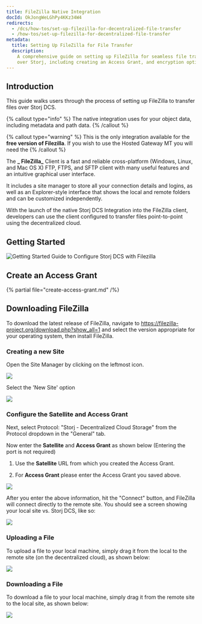```yaml
---
title: FileZilla Native Integration
docId: OkJongWeLGhPy4KKz34W4
redirects:
  - /dcs/how-tos/set-up-filezilla-for-decentralized-file-transfer
  - /how-tos/set-up-filezilla-for-decentralized-file-transfer
metadata:
  title: Setting Up FileZilla for File Transfer
  description:
    A comprehensive guide on setting up FileZilla for seamless file transfers
    over Storj, including creating an Access Grant, and encryption options.
---
```


## Introduction

This guide walks users through the process of setting up FileZilla to transfer files over Storj DCS.

{% callout type="info"  %}
The native integration uses [](docId:Pksf8d0TCLY2tBgXeT18d) for your object data, including metadata and path data.
{% /callout %}

{% callout type="warning"  %}
This is the only integration available for the **free version of Filezilla**. If you wish to use the Hosted Gateway MT you will need the [](docId:APk9353kCNcg5PKRPQ06u)
{% /callout %}

The **_ FileZilla_** Client is a fast and reliable cross-platform (Windows, Linux, and Mac OS X) FTP, FTPS, and SFTP client with many useful features and an intuitive graphical user interface.

It includes a site manager to store all your connection details and logins, as well as an Explorer-style interface that shows the local and remote folders and can be customized independently.

With the launch of the native Storj DCS Integration into the FileZilla client, developers can use the client configured to transfer files point-to-point using the decentralized cloud.

## Getting Started

![Getting Started Guide to Configure Storj DCS with Filezilla](https://link.storjshare.io/raw/jua7rls6hkx5556qfcmhrqed2tfa/docs/images/A3axDH9IIHl-G8gI--gjT_fz.png)

## Create an Access Grant

{% partial file="create-access-grant.md" /%}

## Downloading FileZilla

To download the latest release of FileZilla, navigate to <https://filezilla-project.org/download.php?show_all=1> and select the version appropriate for your operating system, then install FileZilla.

### Creating a new Site

Open the Site Manager by clicking on the leftmost icon.

![](https://link.storjshare.io/raw/jua7rls6hkx5556qfcmhrqed2tfa/docs/images/ptIx46T-1UVKXUjFN4ogP_filezilla1.png)

Select the 'New Site' option

![](https://link.storjshare.io/raw/jua7rls6hkx5556qfcmhrqed2tfa/docs/images/R_IRpQKcgfDIUbxsBnW7d_image.png)

### Configure the Satellite and Access Grant

Next, select Protocol: "Storj - Decentralized Cloud Storage" from the Protocol dropdown in the "General" tab.

Now enter the **Satellite** and **Access Grant** as shown below (Entering the port is not required)

1.  Use the **Satellite** URL from which you created the Access Grant.

2.  For **Access Grant** please enter the Access Grant you saved above.

![](https://link.storjshare.io/raw/jua7rls6hkx5556qfcmhrqed2tfa/docs/images/QfVDo6-BAPCOq85iJqWEJ_image.png)

After you enter the above information, hit the "Connect" button, and FileZilla will connect directly to the remote site. You should see a screen showing your local site vs. Storj DCS, like so:

![](https://link.storjshare.io/raw/jua7rls6hkx5556qfcmhrqed2tfa/docs/images/LKG7hFgbpmSQUM5Ps8GIh_filezilla2.png)

### Uploading a File

To upload a file to your local machine, simply drag it from the local to the remote site (on the decentralized cloud), as shown below:

![](https://link.storjshare.io/raw/jua7rls6hkx5556qfcmhrqed2tfa/docs/images/yC9FAbglEVJ3Ps7eL4Eik_filezilla3.gif)

### Downloading a File

To download a file to your local machine, simply drag it from the remote site to the local site, as shown below:

![](https://link.storjshare.io/raw/jua7rls6hkx5556qfcmhrqed2tfa/docs/images/TvSrHNg6pSIvsXyeKGm2A_filezilla4.gif)
